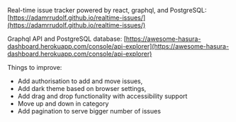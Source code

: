Real-time issue tracker powered by react, graphql, and PostgreSQL:
[https://adamrrudolf.github.io/realtime-issues/](https://adamrrudolf.github.io/realtime-issues/)

Graphql API and PostgreSQL database:
[https://awesome-hasura-dashboard.herokuapp.com/console/api-explorer](https://awesome-hasura-dashboard.herokuapp.com/console/api-explorer)

Things to improve:
- Add authorisation to add and move issues,
- Add dark theme based on browser settings,
- Add drag and drop functionality with accessibility support
- Move up and down in category
- Add pagination to serve bigger number of issues
